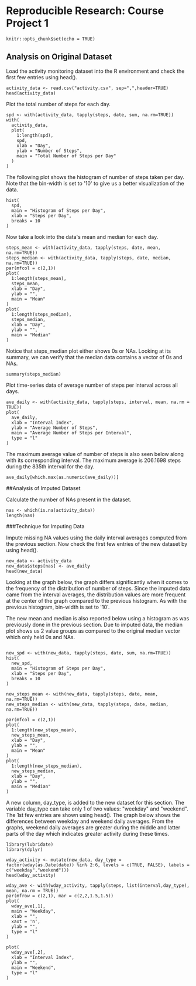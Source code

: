 # Reproducible Research: Course Project 1

```{r setup, include=TRUE}
knitr::opts_chunk$set(echo = TRUE)
```

## Analysis on Original Dataset

Load the activity monitoring dataset into the R environment and check the first few entries using head().

```{r activity}
activity_data <- read.csv("activity.csv", sep=",",header=TRUE)
head(activity_data)
```

Plot the total number of steps for each day.

```{r stepsperday, echo = TRUE}
spd <- with(activity_data, tapply(steps, date, sum, na.rm=TRUE))
with(
  activity_data,
  plot(
    1:length(spd),
    spd,
    xlab = "Day",
    ylab = "Number of Steps",
    main = "Total Number of Steps per Day"
  )
)
```

The following plot shows the histogram of number of steps taken per day. Note that the bin-width is set to '10' to give us a better visualization of the data.

```{r plot_hist, echo=TRUE}
hist(
  spd,
  main = "Histogram of Steps per Day",
  xlab = "Steps per Day",
  breaks = 10
)
```

Now take a look into the data's mean and median for each day.

```{r mean_median, echo = TRUE}
steps_mean <- with(activity_data, tapply(steps, date, mean, na.rm=TRUE))
steps_median <- with(activity_data, tapply(steps, date, median, na.rm=TRUE))
par(mfcol = c(2,1))
plot(
  1:length(steps_mean),
  steps_mean,
  xlab = "Day",
  ylab = "",
  main = "Mean"
)
plot(
  1:length(steps_median),
  steps_median,
  xlab = "Day",
  ylab = "",
  main = "Median"
)
```

Notice that steps_median plot either shows 0s or NAs. Looking at its summary, we can verify that the median data contains a vector of 0s and NAs.

```{r median_verify, echo = TRUE}
summary(steps_median)
```

Plot time-series data of average number of steps per interval across all days. 

```{r time-series, echo=TRUE}
ave_daily <- with(activity_data, tapply(steps, interval, mean, na.rm = TRUE))
plot(
  ave_daily,
  xlab = "Interval Index",
  ylab = "Average Number of Steps",
  main = "Average Number of Steps per Interval",
  type = "l"
)
```

The maximum average value of number of steps is also seen below along with its corresponding interval. The maximum average is 206.1698 steps during the 835th interval for the day.

```{r max, echo=TRUE}
ave_daily[which.max(as.numeric(ave_daily))]
```

##Analysis of Imputed Dataset

Calculate the number of NAs present in the dataset.

```{r na_impute, echo = TRUE}
nas <- which(is.na(activity_data))
length(nas)
```

###Technique for Imputing Data

Impute missing NA values using the daily interval averages computed from the previous section. Now check the first few entries of the new dataset by using head().

```{r impute_check, echo = TRUE}
new_data <- activity_data
new_data$steps[nas] <- ave_daily
head(new_data)
```

Looking at the graph below, the graph differs significantly when it comes to the frequency of the distribution of number of steps. Since the imputed data came from the interval averages, the distribution values are more frequent at the center of the graph compared to the previous histogram. As with the previous histogram, bin-width is set to '10'.

The new mean and median is also reported below using a histogram as was previously done in the previous section. Due to imputed data, the median plot shows us 2 value groups as compared to the original median vector which only held 0s and NAs.

```{r impute_analysis, echo = TRUE}

new_spd <- with(new_data, tapply(steps, date, sum, na.rm=TRUE))
hist(
  new_spd,
  main = "Histogram of Steps per Day",
  xlab = "Steps per Day",
  breaks = 10
)

new_steps_mean <- with(new_data, tapply(steps, date, mean, na.rm=TRUE))
new_steps_median <- with(new_data, tapply(steps, date, median, na.rm=TRUE))

par(mfcol = c(2,1))
plot(
  1:length(new_steps_mean),
  new_steps_mean,
  xlab = "Day",
  ylab = "",
  main = "Mean"
)
plot(
  1:length(new_steps_median),
  new_steps_median,
  xlab = "Day",
  ylab = "",
  main = "Median"
)

```

A new column, day_type, is added to the new dataset for this section. The variable day_type can take only 1 of two values: "weekday" and "weekend". The 1st few entries are shown using head(). The graph below shows the differences between weekday and weekend daily averages. From the graphs, weekend daily averages are greater during the middle and latter parts of the day which indicates greater activity during these times.

```{r weekdays, echo=TRUE, message=FALSE, warning=FALSE}
library(lubridate)
library(dplyr)

wday_activity <- mutate(new_data, day_type = factor(wday(as.Date(date)) %in% 2:6, levels = c(TRUE, FALSE), labels = c("weekday","weekend")))
head(wday_activity)

wday_ave <- with(wday_activity, tapply(steps, list(interval,day_type), mean, na.rm = TRUE))
par(mfrow = c(2,1), mar = c(2,2,1.5,1.5))
plot(
  wday_ave[,1],
  main = "Weekday",
  xlab = "",
  xaxt = 'n',
  ylab = "",
  type = "l"
)

plot(
  wday_ave[,2],
  xlab = "Interval Index",
  ylab = "",
  main = "Weekend",
  type = "l"
)
```


